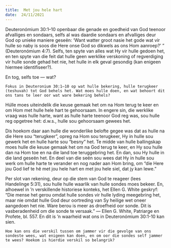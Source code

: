 ```yaml
---
title:  Met jou hele hart
date:  24/11/2021
---
```


Deuteronómium 30:1–10 openbaar die genade en goedheid van God teenoor afvalliges en sondaars, selfs al was daardie sondaars en afvalliges deur God op unieke maniere geseën: ‘Want watter groot nasie het gode wat vir hulle so naby is soos die Here onse God so dikwels as ons Hom aanroep?’ ” (Deuteronómium 4:7). Selfs, ten spyte van alles wat Hy vir hulle gedoen het, en ten spyte van die feit dat hulle geen werklike verskoning of regverdiging vir hulle sonde gehad het nie, het hulle in elk geval gesondig (kan enigeen hiermee identifiseer?).

En tog, selfs toe — wat?

`Fokus in Deuteronium 30:1–10 op wat hulle bekering, hulle terugkeer (teshuvah) tot God behels het. Wat moes hulle doen, en wat behoort dit ons tans te leer oor wat ware bekering behels?`

Húlle moes uiteindelik die keuse gemaak het om na Hom terug te keer en om Hom met hulle hele hart te gehoorsaam. In engere sin, die werklike vraag was hulle harte, want as hulle harte teenoor God reg was, sou hulle reg opgetree het: d.w.s., hulle sou gehoorsaam gewees het.

Dis hoekom daar aan hulle die wonderlike belofte gegee was dat as hulle na die Here sou “terugkeer”, opreg na Hom sou terugkeer, Hy in hulle sou gewerk het en hulle harte sou “besny” het.  Te midde van hulle ballingskap moes hulle die keuse gemaak het om na God terug te keer, en Hy sou hulle dan na Hom toe en na die land toe teruggebring het. En dan, sou Hy hulle in die land geseën het.  En deel van die seën sou wees dat Hy in hulle sou werk om hulle harte te verander en nog nader aan Hom bring, om “die Here jou God lief te hê met jou hele hart en met jou hele siel, dat jy kan lewe.”

Per slot van rekening, deur op die stem van God te reageer (lees Handelinge 5:31), sou hulle hulle waarlik van hulle sondes moes bekeer.  En, alhoewel in ’n verskillende historiese konteks, het Ellen G. White geskryf: “Die mense het gerou omdat hulle sondes vir hulle lyding meegebring het, maar nie omdat hulle God deur oortreding van Sy heilige wet oneer aangedoen het nie. Ware berou is meer as droefheid oor sonde.  Dit is vasberadenheid om die sonde te versaak.” — Ellen G. White, Patriarge en Profete, bl. 557. En dit is ’n waarheid wat ons in Deuteronómium 30:1-10 kan sien.

`Hoe kan ons die verskil tussen om jammer vir die gevolge van ons sondeste wees, wat enigeen kan doen, en om oor die sondes self jammer te wees? Hoekom is hierdie verskil so belangrik?`